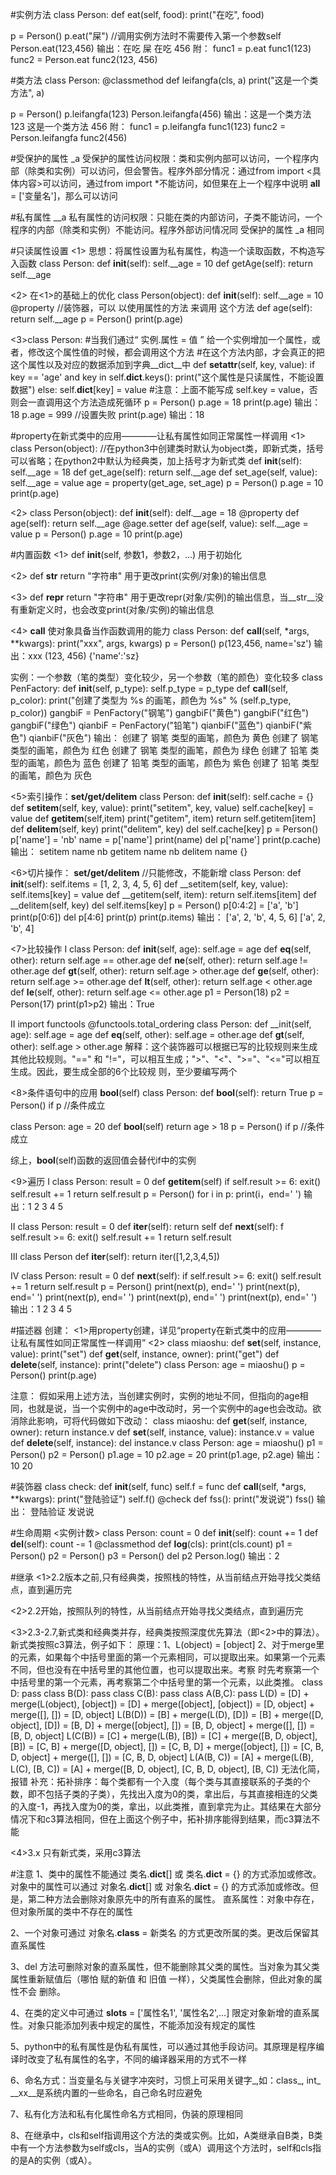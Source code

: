 #实例方法
class Person:
   def eat(self, food):
      print("在吃", food)

p = Person()
p.eat("屎")  //调用实例方法时不需要传入第一个参数self
Person.eat(123,456)
输出：在吃 屎
      在吃 456
附：
func1 = p.eat
func1(123)
func2 = Person.eat
func2(123, 456)
      
      
      
#类方法
class Person:
   @classmethod
   def leifangfa(cls, a)
   print("这是一个类方法", a)
   
p = Person()
p.leifangfa(123)
Person.leifangfa(456)
输出：这是一个类方法 123
      这是一个类方法 456
附：
func1 = p.leifangfa
func1(123)
func2 = Person.leifangfa
func2(456)



#受保护的属性  _a
受保护的属性访问权限：类和实例内部可以访问，一个程序内部（除类和实例）可以访问，但会警告。程序外部分情况：通过from import <具体内容>可以访问，通过from import *不能访问，如但果在上一个程序中说明 __all__ = ['变量名']，那么可以访问

#私有属性 __a
私有属性的访问权限：只能在类的内部访问，子类不能访问，一个程序的内部（除类和实例）不能访问。程序外部访问情况同 受保护的属性 _a 相同



#只读属性设置
<1>
思想：将属性设置为私有属性，构造一个读取函数，不构造写入函数
class Person:
  def __init__(self):
    self.__age = 10
  def getAge(self):
    return self.__age

<2> 在<1>的基础上的优化
class Person(object):
  def __init__(self):
    self.__age = 10
  @property //装饰器，可以 以使用属性的方法 来调用 这个方法
  def age(self):
    return self.__age
p = Person()
print(p.age)
 
<3>class Person:
  #当我们通过“ 实例.属性 = 值 ” 给一个实例增加一个属性，或者，修改这个属性值的时候，都会调用这个方法
  #在这个方法内部，才会真正的把这个属性以及对应的数据添加到字典__dict__中
  def __setattr__(self, key, value):
     if key == 'age' and key in self.__dict__.keys():
        print("这个属性是只读属性，不能设置数据")
     else:
        self.__dict__[key] = value
        #注意：上面不能写成 self.key = value，否则会一直调用这个方法造成死循环
 p = Person()
 p.age = 18
 print(p.age)  输出：18
 p.age = 999   //设置失败
 print(p.age)  输出：18
 
 
 
#property在新式类中的应用————让私有属性如同正常属性一样调用
<1>
class Person(object):  //在python3中创建类时默认为object类，即新式类，括号可以省略；在python2中默认为经典类，加上括号才为新式类
   def __init__(self):
      self.__age = 18
   def get_age(self):
      return self.__age
   def set_age(self, value):
      self.__age = value
   age = property(get_age, set_age)
p = Person()
p.age = 10
print(p.age)

<2>
class Person(object):
   def __init__(self):
      delf.__age = 18
   @property
   def age(self):
      return self.__age
   @age.setter
   def age(self, value):
      self.__age = value
p = Person()
p.age = 10
print(p.age)



#内置函数
<1> def __init__(self, 参数1，参数2，...) 用于初始化

<2> def __str__   return "字符串" 用于更改print(实例/对象)的输出信息

<3> def __repr__ return "字符串"  用于更改repr(对象/实例)的输出信息，当__str__没有重新定义时，也会改变print(对象/实例)的输出信息

<4> __call__ 使对象具备当作函数调用的能力
class Person:
   def __call__(self, *args, **kwargs):
      print("xxx", args, kwargs)
p = Person()
p(123,456, name='sz')
输出：xxx (123, 456) {'name':'sz}

实例：一个参数（笔的类型）变化较少，另一个参数（笔的颜色）变化较多
class PenFactory:
   def __init__(self, p_type):
      self.p_type = p_type
   def __call__(self, p_color):
      print("创建了类型为 %s 的画笔，颜色为 %s" % (self.p_type, p_color))
gangbiF = PenFactory("钢笔")
gangbiF("黄色")
gangbiF("红色")
gangbiF("绿色")
qianbiF = PenFactory("铅笔")
qianbiF("蓝色")
qianbiF("紫色")
qianbiF("灰色")
输出：
创建了 钢笔 类型的画笔，颜色为 黄色
创建了 钢笔 类型的画笔，颜色为 红色
创建了 钢笔 类型的画笔，颜色为 绿色
创建了 铅笔 类型的画笔，颜色为 蓝色
创建了 铅笔 类型的画笔，颜色为 紫色
创建了 铅笔 类型的画笔，颜色为 灰色

<5>索引操作：__set/get/delitem__
class Person:
   def __init__(self):
      self.cache = {}
   def __setitem__(self, key, value):
      print("setitem", key, value)
      self.cache[key] = value
   def __getitem__(self,item)
      print("getitem", item)
      return self.getitem[item]
   def __delitem__(self, key)
      print("delitem", key)
      del self.cache[key]
p = Person()
p['name'] = 'nb'
name = p['name']
print(name)
del p['name']
print(p.cache)
输出：
setitem name nb
getitem name
nb
delitem name
{}

<6>切片操作： __set/get/delitem__  //只能修改，不能新增
class Person:
   def __init__(self):
      self.items = [1, 2, 3, 4, 5, 6]
   def __setitem(self, key, value):
      self.items[key] = value
   def __getitem(self, item):
      return self.items[item]
   def __delitem(self, key)
      del self.items[key]
p = Person()
p[0:4:2] = ['a', 'b']
print(p[0:6])
del p[4:6]
print(p)
print(p.items)
输出：
['a', 2, 'b', 4, 5, 6]
['a', 2, 'b', 4]

<7>比较操作
Ⅰ
class Person:
   def __init__(self, age):
      self.age = age
   def __eq__(self, other):
      return self.age == other.age
   def __ne__(self, other):
      return self.age != other.age
   def __gt__(self, other):
      return self.age > other.age
   def __ge__(self, other):
      return self.age >= other.age
   def __lt__(self, other):
      return self.age < other.age
   def __le__(self, other):
      return self.age <= other.age
p1 = Person(18)
p2 = Person(17)
print(p1>p2)
输出：True

Ⅱ
import functools
@functools.total_ordering
class Person:
   def __init(self, age):
      self.age = age
   def __eq__(self, other):
      self.age = other.age
   def __gt__(self, other):
      self.age > other.age
解释：这个装饰器可以根据已写的比较规则来生成其他比较规则。"==" 和 "!="，可以相互生成；">"、"<"、">="、"<="可以相互生成。因此，要生成全部的6个比较规       则，至少要编写两个



<8>条件语句中的应用 __bool__(self)
class Person:
   def __bool__(self):
      return True
p = Person()
if p  //条件成立

class Person:
   age = 20
   def __bool__(self)
      return age > 18
p = Person()
if p  //条件成立

综上，__bool__(self)函数的返回值会替代if中的实例

<9>遍历
Ⅰ
class Person:
   result = 0
   def __getitem__(self)
      if self.result >= 6:
         exit()
      self.result += 1
      return self.result
p = Person()
for i in p:
   print(i，end=' ')
输出：1 2 3 4 5

Ⅱ
class Person:
   result = 0
   def __iter__(self):
      return self
   def __next__(self):
      f self.result >= 6:
         exit()
      self.result += 1
      return self.result

Ⅲ
class Person
   def __iter__(self):
      return iter([1,2,3,4,5])

Ⅳ
class Person:
   result = 0
   def __next__(self):
      if self.result >= 6:
         exit()
      self.result += 1
      return self.result
p = Person()
print(next(p), end=' ')
print(next(p), end=' ')
print(next(p), end=' ')
print(next(p), end=' ')
print(next(p), end=' ')
输出：1 2 3 4 5



#描述器
创建：
<1>用property创建，详见“property在新式类中的应用————让私有属性如同正常属性一样调用”
<2>
class miaoshu:
    def __set__(self, instance, value):
        print("set")
    def __get__(self, instance, owner):
        print("get")
    def __delete__(self, instance):
        print("delete")
class Person:
    age = miaoshu()
p = Person()
print(p.age)

注意：
假如采用上述方法，当创建实例时，实例的地址不同，但指向的age相同，也就是说，当一个实例中的age中改动时，另一个实例中的age也会改动。欲消除此影响，可将代码做如下改动：
class miaoshu:
   def __get__(self, instance, owner):
      return instance.v
   def __set__(self, instance, value):
      instance.v = value
   def __delete__(self, instance):
      del instance.v
class Person:
   age = miaoshu()
p1 = Person()
p2 = Person()
p1.age = 10
p2.age = 20
print(p1.age, p2.age)
输出：10 20


#装饰器
class check:
   def __init__(self, func)
      self.f = func
   def __call__(self, *args, **kwargs):
      print("登陆验证")
      self.f()
@check
def fss():
   print("发说说")
fss()
输出：
登陆验证
发说说



#生命周期
<实例计数>
class Person:
   count = 0
   def __init__(self):
      count += 1
   def __del__(self):
      count -= 1
   @classmethod
   def __log__(cls):
      print(cls.count)
p1 = Person()
p2 = Person()
p3 = Person()
del p2
Person.log()
输出：2



#继承
<1>2.2版本之前,只有经典类，按照栈的特性，从当前结点开始寻找父类结点，直到遍历完

<2>2.2开始，按照队列的特性，从当前结点开始寻找父类结点，直到遍历完

<3>2.3-2.7,新式类和经典类并存，经典类按照深度优先算法（即<2>中的算法）。新式类按照c3算法，例子如下：
原理：1、L(object) = [object]
      2、对于merge里的元素，如果每个中括号里面的第一个元素相同，可以提取出来。如果第一个元素不同，但也没有在中括号里的其他位置，也可以提取出来。考察          时先考察第一个中括号里的第一个元素，再考察第二个中括号里的第一个元素，以此类推。
class D:
   pass
class B(D):
   pass
class C(B):
   pass
class A(B,C):
   pass
L(D) = [D] + merge(L(object), [object])
     = [D] + merge([object], [object])
     = [D, object] + merge([], [])
     = [D, object]
L(B(D)) = [B] + merge(L(D), [D])
        = [B] + merge([D, object], [D])
        = [B, D] + merge([object], [])
        = [B, D, object] + merge([], [])
        = [B, D, object]
L(C(B)) = [C] + merge(L(B), [B])
        = [C] + merge([B, D, object], [B])
        = [C, B] + merge([D, object], [])
        = [C, B, D] + merge([object], [])
        = [C, B, D, object] + merge([], [])
        = [C, B, D, object]
L(A(B, C)) = [A] + merge(L(B), L(C), [B, C])
           = [A] + merge([B, D, object], [C, B, D, object], [B, C])
           无法化简，报错
补充：拓补排序：每个类都有一个入度（每个类与其直接联系的子类的个数，即不包括子类的子类），先找出入度为0的类，拿出后，与其直接相连的父类的入度-1，再找入度为0的类，拿出，以此类推，直到拿完为止。其结果在大部分情况下和c3算法相同，但在上面这个例子中，拓补排序能得到结果，而c3算法不能

<4>3.x 只有新式类，采用c3算法




#注意
1、类中的属性不能通过 类名.__dict__[] 或 类名.__dict__ = {} 的方式添加或修改。
   对象中的属性可以通过 对象名.__dict__[] 或 对象名.__dict__ = {} 的方式添加或修改。但是，第二种方法会删除对象原先中的所有直系的属性。
   直系属性：对象中存在，但对象所属的类中不存在的属性

2、一个对象可通过 对象名.__class__ = 新类名 的方式更改所属的类。更改后保留其直系属性

3、del 方法可删除对象的直系属性，但不能删除其父类的属性。当对象为其父类属性重新赋值后（哪怕 赋的新值 和 旧值 一样），父类属性会删除，但此对象的属性不会    删除。

4、在类的定义中可通过 __slots__ = ['属性名1', '属性名2',...] 限定对象新增的直系属性。对象只能添加列表中规定的属性，不能添加没有规定的属性

5、python中的私有属性是伪私有属性，可以通过其他手段访问。其原理是程序编译时改变了私有属性的名字，不同的编译器采用的方式不一样

6、命名方式：当变量名与关键字冲突时，习惯上可采用关键字_,如：class_, int_
            __xx__是系统内置的一些命名，自己命名时应避免


7、私有化方法和私有化属性命名方式相同，伪装的原理相同

8、在继承中，cls和self指调用这个方法的类或实例。比如，A类继承自B类，B类中有一个方法参数为self或cls，当A的实例（或A）调用这个方法时，self和cls指的是A的实例（或A）。
